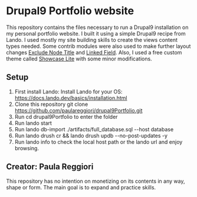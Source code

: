 # Drupal9 Portfolio website
This repository contains the files necessary to run a Drupal9 installation on my personal portfolio website.
I built it using a simple Drupal9 recipe from Lando. I used mostly my site building skills to create the views content types needed.
Some contrib modules were also used to make further layout changes [Exclude Node Title](https://www.drupal.org/project/exclude_node_title) and [Linked Field](https://www.drupal.org/project/linked_field).
Also, I used a free custom theme called [Showcase Lite](https://www.drupal.org/project/showcase_lite) with some minor modifications.

## Setup

1. First install Lando:
Install Lando for your OS: https://docs.lando.dev/basics/installation.html
2. Clone this repository
  git clone https://github.com/paulareggiori/drupal9Portfolio.git
3. Run cd drupal9Portfolio to enter the folder
4. Run lando start
5. Run lando db-import ./artifacts/full_database.sql --host database
6. Run lando drush cr && lando drush updb --no-post-updates -y
7. Run lando info to check the local host path or the lando url and enjoy browsing.

## Creator: Paula Reggiori

This repository has no intention on monetizing on its contents in any way, shape or form. The main goal is to expand and practice skills.
